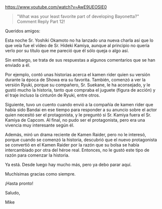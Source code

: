 https://www.youtube.com/watch?v=AwE9UEOSIE0

> "What was your least favorite part of developing Bayonetta?" Comment Reply Part 12!

Queridos amigos:

Esta noche Sr. Yoshiki Okamoto no ha lanzado una nueva charla así que lo que veía fue el vídeo de Sr. Hideki Kamiya, aunque al principio no quería verlo por su título que me pareció que él sólo queja o algo así.

Sin embargo, se trata de sus respuestas a algunos comentarios que se han enviado a él. 

Por ejemplo, contó unas historias acerca el kamen rider quien su versión durante la época de Showa era su favorita. También, comenzó a ver la versión Ryuki, porque su compañero, Sr. Suekane, le ha aconsejado, y le gustó mucho la historia, tanto que compraba el juguete (figura de acción) y el traje incluso la cinturón de Ryuki, entre otros. 

Siguiente, tuvo un cuento cuando envió a la compañía de kamen rider que había sido Bandai en ese tiempo para responder a su anuncio sobre el actor quien necesitó ser el protagonista, y le preguntó si Sr. Kamiya fuera el Sr. Kamiya de Capcom. Al final, no pudo ser el protagonista, pero era una vivencia muy interesante según él.

Además, miró un drama reciente de Kamen Raider, pero no le interesó, porque cuando se comenzó la historia, descubrió que el nuevo protagonista se convertió en el Kamen Raider por la razón que su bolsa se había intercambiado por otra del héroe real. Entonces, no le gustó este tipo de razón para comenzar la historia.

Ya está. Desde luego hay mucho más, pero ya debo parar aquí.

Muchísimas gracias como siempre.

¡Hasta pronto!

Saludo,

Mike
